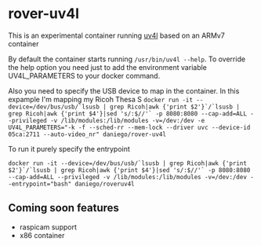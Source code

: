 # rover-uv4l

This is an experimental container running [uv4l](http://www.linux-projects.org/) based on an ARMv7 container

By default the container starts running `/usr/bin/uv4l --help`. To override the help option you need just to add the environment variable UV4L_PARAMETERS to your docker command.

Also you need to specify the USB device to map in the container. In this expample I'm mapping my Ricoh Thesa S ``docker run -it --device=/dev/bus/usb/`lsusb | grep Ricoh|awk {'print $2'}`/`lsusb | grep Ricoh|awk {'print $4'}|sed 's/:$//'` -p 8080:8080 --cap-add=ALL --privileged -v /lib/modules:/lib/modules -v=/dev:/dev -e UV4L_PARAMETERS="-k -f --sched-rr --mem-lock --driver uvc --device-id 05ca:2711 --auto-video_nr" daniego/rover-uv4l``

To run it purely specify the entrypoint

``docker run -it --device=/dev/bus/usb/`lsusb | grep Ricoh|awk {'print $2'}`/`lsusb | grep Ricoh|awk {'print $4'}|sed 's/:$//'` -p 8080:8080 --cap-add=ALL --privileged -v /lib/modules:/lib/modules -v=/dev:/dev --entrypoint="bash" daniego/roveruv4l``

## Coming soon features

- raspicam support
- x86 container
